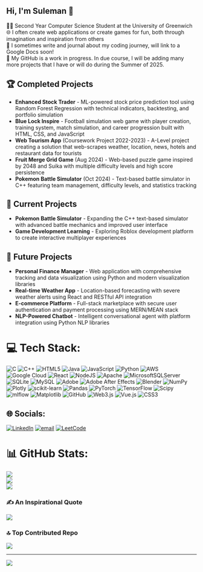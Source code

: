 ## Hi, I'm Suleman 👋

👨‍🎓 Second Year Computer Science Student at the University of Greenwich</br>
🌐 I often create web applications or create games for fun, both through imagination and inspiration from others</br>
📝 I sometimes write and journal about my coding journey, will link to a Google Docs soon!</br>
🔨 My GitHub is a work in progress. In due course, I will be adding many more projects that I have or will do during the Summer of 2025.</br>

## 🏆 Completed Projects
- **Enhanced Stock Trader** - ML-powered stock price prediction tool using Random Forest Regression with technical indicators, backtesting, and portfolio simulation
- **Blue Lock Inspire** - Football simulation web game with player creation, training system, match simulation, and career progression built with HTML, CSS, and JavaScript
- **Web Tourism App** (Coursework Project 2022-2023) - A-Level project creating a solution that web-scrapes weather, location, news, hotels and restaurant data for tourists
- **Fruit Merge Grid Game** (Aug 2024) - Web-based puzzle game inspired by 2048 and Suika with multiple difficulty levels and high score persistence
- **Pokemon Battle Simulator** (Oct 2024) - Text-based battle simulator in C++ featuring team management, difficulty levels, and statistics tracking

## 🚀 Current Projects
- **Pokemon Battle Simulator** - Expanding the C++ text-based simulator with advanced battle mechanics and improved user interface
- **Game Development Learning** - Exploring Roblox development platform to create interactive multiplayer experiences

## 🔮 Future Projects
- **Personal Finance Manager** - Web application with comprehensive tracking and data visualization using Python and modern visualization libraries
- **Real-time Weather App** - Location-based forecasting with severe weather alerts using React and RESTful API integration
- **E-commerce Platform** - Full-stack marketplace with secure user authentication and payment processing using MERN/MEAN stack
- **NLP-Powered Chatbot** - Intelligent conversational agent with platform integration using Python NLP libraries

# 💻 Tech Stack:
![C](https://img.shields.io/badge/c-%2300599C.svg?style=for-the-badge&logo=c&logoColor=white) ![C++](https://img.shields.io/badge/c++-%2300599C.svg?style=for-the-badge&logo=c%2B%2B&logoColor=white) ![HTML5](https://img.shields.io/badge/html5-%23E34F26.svg?style=for-the-badge&logo=html5&logoColor=white) ![Java](https://img.shields.io/badge/java-%23ED8B00.svg?style=for-the-badge&logo=openjdk&logoColor=white) ![JavaScript](https://img.shields.io/badge/javascript-%23323330.svg?style=for-the-badge&logo=javascript&logoColor=%23F7DF1E) ![Python](https://img.shields.io/badge/python-3670A0?style=for-the-badge&logo=python&logoColor=ffdd54) ![AWS](https://img.shields.io/badge/AWS-%23FF9900.svg?style=for-the-badge&logo=amazon-aws&logoColor=white) ![Google Cloud](https://img.shields.io/badge/GoogleCloud-%234285F4.svg?style=for-the-badge&logo=google-cloud&logoColor=white) ![React](https://img.shields.io/badge/react-%2320232a.svg?style=for-the-badge&logo=react&logoColor=%2361DAFB) ![NodeJS](https://img.shields.io/badge/node.js-6DA55F?style=for-the-badge&logo=node.js&logoColor=white) ![Apache](https://img.shields.io/badge/apache-%23D42029.svg?style=for-the-badge&logo=apache&logoColor=white) ![MicrosoftSQLServer](https://img.shields.io/badge/Microsoft%20SQL%20Server-CC2927?style=for-the-badge&logo=microsoft%20sql%20server&logoColor=white) ![SQLite](https://img.shields.io/badge/sqlite-%2307405e.svg?style=for-the-badge&logo=sqlite&logoColor=white) ![MySQL](https://img.shields.io/badge/mysql-4479A1.svg?style=for-the-badge&logo=mysql&logoColor=white) ![Adobe](https://img.shields.io/badge/adobe-%23FF0000.svg?style=for-the-badge&logo=adobe&logoColor=white) ![Adobe After Effects](https://img.shields.io/badge/Adobe%20After%20Effects-9999FF.svg?style=for-the-badge&logo=Adobe%20After%20Effects&logoColor=white) ![Blender](https://img.shields.io/badge/blender-%23F5792A.svg?style=for-the-badge&logo=blender&logoColor=white) ![NumPy](https://img.shields.io/badge/numpy-%23013243.svg?style=for-the-badge&logo=numpy&logoColor=white) ![Plotly](https://img.shields.io/badge/Plotly-%233F4F75.svg?style=for-the-badge&logo=plotly&logoColor=white) ![scikit-learn](https://img.shields.io/badge/scikit--learn-%23F7931E.svg?style=for-the-badge&logo=scikit-learn&logoColor=white) ![Pandas](https://img.shields.io/badge/pandas-%23150458.svg?style=for-the-badge&logo=pandas&logoColor=white) ![PyTorch](https://img.shields.io/badge/PyTorch-%23EE4C2C.svg?style=for-the-badge&logo=PyTorch&logoColor=white) ![TensorFlow](https://img.shields.io/badge/TensorFlow-%23FF6F00.svg?style=for-the-badge&logo=TensorFlow&logoColor=white) ![Scipy](https://img.shields.io/badge/SciPy-%230C55A5.svg?style=for-the-badge&logo=scipy&logoColor=%white) ![mlflow](https://img.shields.io/badge/mlflow-%23d9ead3.svg?style=for-the-badge&logo=numpy&logoColor=blue) ![Matplotlib](https://img.shields.io/badge/Matplotlib-%23ffffff.svg?style=for-the-badge&logo=Matplotlib&logoColor=black) ![GitHub](https://img.shields.io/badge/github-%23121011.svg?style=for-the-badge&logo=github&logoColor=white) ![Web3.js](https://img.shields.io/badge/web3.js-F16822?style=for-the-badge&logo=web3.js&logoColor=white) ![Vue.js](https://img.shields.io/badge/vue.js-%2335495e.svg?style=for-the-badge&logo=vuedotjs&logoColor=%234FC08D) ![CSS3](https://img.shields.io/badge/css3-%231572B6.svg?style=for-the-badge&logo=css3&logoColor=white)

## 🌐 Socials:
[![LinkedIn](https://img.shields.io/badge/LinkedIn-%230077B5.svg?logo=linkedin&logoColor=white)](https://linkedin.com/in/SulemanFaisal) [![email](https://img.shields.io/badge/Email-D14836?logo=gmail&logoColor=white)](mailto:sulemanf800@gmail.com) [![LeetCode](https://img.shields.io/badge/LeetCode-F9C24D?logo=leetcode&logoColor=black)](https://leetcode.com/u/Sully_TKdU/)

# 📊 GitHub Stats:
![](https://github-readme-stats.vercel.app/api?username=SullyTKdU27&theme=dark&hide_border=false&include_all_commits=false&count_private=false)<br/>
![](https://nirzak-streak-stats.vercel.app/?user=SullyTKdU27&theme=dark&hide_border=false)<br/>
![](https://github-readme-stats.vercel.app/api/top-langs/?username=SullyTKdU27&theme=dark&hide_border=false&include_all_commits=false&count_private=false&layout=compact)

### ✍️ An Inspirational Quote
![](https://quotes-github-readme.vercel.app/api?type=horizontal&theme=dark)

### 🔝 Top Contributed Repo
![](https://github-contributor-stats.vercel.app/api?username=SullyTKdU27&limit=5&theme=dark&combine_all_yearly_contributions=true)

---
[![](https://visitcount.itsvg.in/api?id=SullyTKdU27&icon=0&color=3)](https://visitcount.itsvg.in)

<!-- Proudly created with GPRM ( https://gprm.itsvg.in ) -->
